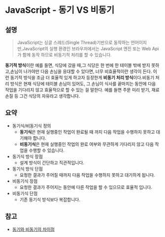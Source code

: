 # JavaScript - 동기 VS 비동기

## 설명

> JavaScript는 싱글 스레드(Single Thread)기반으로 동작하는 언어이지만,JavaScript의 실행 환경인 브라우저에서는 JavaScript 엔진 또는 Web Api가 함께 동작 하므로 비동기적 처리를 할 수 있습니다.

**동기적 방식**이란 예를 들면, 식당에 갔을 때,그 식당은 한 번에 한 테이블 밖에 받지 못하고,손님이 나가야만 다음 손님을 응대할 수 있다면, 너무 비효율적이란 생각이 든다. 이런 동기적 방식을 조금 더 효율적 있게 하고자 등장한게 **비동기 처리 방식**이다.비동기 처리 방식은 현재 식당에 테이블 손님이 있어도, 그 손님이 식사를 끝마치는 동안에 다음 작업을 기다리지 않고 효율적으로 할 수 있는 걸 말한다. 예를 들면 주문 미리 받기, 재료 손질 등 그건 식당의 자유라고 생각합니다.

## 요약

- 동기식/비동기식 정의
  - **동기식**은 현재 실행중인 작업이 완료될 때 까지 다음 작업을 수행하지 못하고 대기해야 합니다.
  - **비동기식**은 현재 실행중인 작업의 완료 여부와 무관하게 기다리지 않고 다음 작업을 수행할 수 있습니다.
- 동기식 방식 장점
  - 설계 방식이 간단하고 직관적입니다.
- 동기식 방식 단점
  - 요청한 결과가 주어질 때까지 다음 작업을 수행하지 못하고 대기하게 됩니다.
- 비동기식 장점
  - 요청한 결과가 주어지는 동안에 다른 작업을 할 수 있으므로 효율적 입니다.
- 비동기식 단점
  - 기존 동기식 방식보다 복잡합니다.

## 참고

- [동기와 비동기의 차이점](https://oneroomtable.tistory.com/entry/%EC%9E%90%EB%B0%94%EC%8A%A4%ED%81%AC%EB%A6%BD%ED%8A%B8-%EB%8F%99%EA%B8%B0%EB%B9%84%EB%8F%99%EA%B8%B0-%EC%B0%A8%EC%9D%B4%EC%A0%90%EC%9D%80-%EB%AC%B4%EC%97%87%EC%9D%BC%EA%B9%8C%EC%9A%94)
